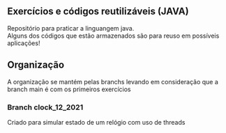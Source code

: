 ## Exercícios e códigos reutilizáveis (JAVA)

Repositório para praticar a linguangem java.
<br>Alguns dos códigos que estão armazenados são para reuso em possíveis aplicações!

## Organização
A organização se mantém pelas branchs levando em consideração que a branch main é com os primeiros exercícios

### Branch clock_12_2021
Criado para simular estado de um relógio com uso de threads
